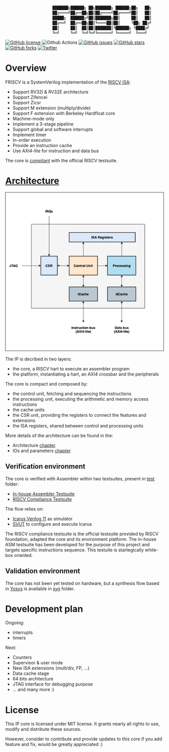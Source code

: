 
                         ███████╗██████╗ ██╗███████╗ ██████╗██╗   ██╗
                         ██╔════╝██╔══██╗██║██╔════╝██╔════╝██║   ██║
                         █████╗  ██████╔╝██║███████╗██║     ██║   ██║
                         ██╔══╝  ██╔══██╗██║╚════██║██║     ╚██╗ ██╔╝
                         ██║     ██║  ██║██║███████║╚██████╗ ╚████╔╝
                         ╚═╝     ╚═╝  ╚═╝╚═╝╚══════╝ ╚═════╝  ╚═══╝

[![GitHub license](https://img.shields.io/github/license/dpretet/friscv)](https://github.com/dpretet/friscv/blob/master/LICENSE)
![Github Actions](https://github.com/dpretet/friscv/actions/workflows/ci.yaml/badge.svg)
[![GitHub issues](https://img.shields.io/github/issues/dpretet/friscv)](https://github.com/dpretet/friscv/issues)
[![GitHub stars](https://img.shields.io/github/stars/dpretet/friscv)](https://github.com/dpretet/friscv/stargazers)
[![GitHub forks](https://img.shields.io/github/forks/dpretet/friscv)](https://github.com/dpretet/friscv/network)
[![Twitter](https://img.shields.io/twitter/url/https/github.com/dpretet/friscv?style=social)](https://twitter.com/intent/tweet?text=Wow:&url=https%3A%2F%2Fgithub.com%2Fdpretet%2Ffriscv)

# Overview

FRISCV is a SystemVerilog implementation of the [RISCV ISA](https://riscv.org):

- Support RV32I & RV32E architecture
- Support Zifencei
- Support Zicsr
- Support M extension (multiply/divide)
- Support F extension with Berkeley Hardfloat core
- Machine-mode only
- Implement a 3-stage pipeline
- Support global and software interrupts
- Implement timer
- In-order execution
- Provide an instruction cache
- Use AXI4-lite for instruction and data bus

The core is [compliant](./test/riscv-tests/README.md) with the official RISCV
testsuite.


# [Architecture](./doc/architecture.md)

<p align="center">
  <!--img width="100" height="100" src=""-->
  <img src="doc/assets/friscv-core-top.png">
</p>

The IP is decribed in two layers:
- the core, a RISCV hart to execute an assembler program
- the platform, instantiating a hart, an AXI4 crossbar and the peripherals

The core is compact and composed by:
- the control unit, fetching and sequencing the instructions
- the processing unit, executing the arithmetic and memory access instructions
- the cache units
- the CSR unit, providing the registers to connect the features and extensions
- the ISA registers, shared between control and processing units

More details of the architecture can be found in the:
- Architecture [chapter](./doc/architecture.md).
- IOs and parameters [chapter](./doc/ios_params.md)


## Verification environment

The core is verified with Assembler within two testsuites, present in
[test](./test) folder:
- [In-house Assembler Testsuite](./test/asm_testsuite/README.md)
- [RISCV Compliance Testsuite](./test/riscv-tests/README.md)

 The flow relies on:

- [Icarus Verilog 11](https://github.com/steveicarus/iverilog) as simulator
- [SVUT](https://github.com/dpretet/svut) to configure and execute Icarus

The RISCV compliance testsuite is the official testsuite provided by RISCV
foundation, adapted the core and its environment platform. The in-house ASM
testsuite has been developed for the purpose of this project and targets
specific instructions sequence. This testuite is startegically white-box
oriented.

## Validation environment

The core has not been yet tested on hardware, but a synthesis flow based in [Yosys](https://github.com/YosysHQ/yosys)
is available in [syn](./syn) folder.


# Development plan

Ongoing:

- interrupts
- timers

Next:

- Counters
- Supervisor & user mode
- New ISA extensions (mult/div, FP, ...)
- Data cache stage
- 64 bits architecture
- JTAG interface for debugging purpose
- ... and many more :)


# License

This IP core is licensed under MIT license. It grants nearly all rights to use,
modify and distribute these sources.

However, consider to contribute and provide updates to this core if you add
feature and fix, would be greatly appreciated :)

